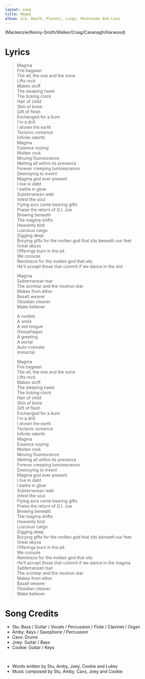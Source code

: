 ```yaml
---
layout: song
title: Magma
album: Ice, Death, Planets, Lungs, Mushrooms And Lava
---
```


(Mackenzie/Kenny-Smith/Walker/Craig/Cavanagh/Harwood)

# Lyrics

> Magma  
> Fire bagwan  
> The all, the one and the none  
> Lifts rock  
> Makes stuff  
> The sleeping hawk  
> The ticking clock  
> Hair of child  
> Skin of bone  
> Gift of flesh  
> Exchanged for a burn  
> I'm a drill  
> I drown the earth  
> Tectonic romance  
> Infinite rebirth  
> Magma  
> Essence oozing  
> Molten rock  
> Moving fluorescence  
> Melting all within its presence  
> Forever creeping luminescence  
> Destroying to invent  
> Magma god ever present  
> I live in debt  
> I bathe in glow  
> Subtеrranean web  
> Infest the soul  
> Flying arcs come bearing gifts  
> Praise the return of G.I. Joe  
> Brewing beneath  
> The magma shifts  
> Heavenly bird  
> Luscious cargo  
> Digging deep  
> Burying gifts for the molten god that sits beneath our feet  
> Great abyss  
> Offerings burn in the pit  
> We console  
> Reminisce for the molten god that sits  
> He'll accept those that commit if we dance in the shit  
>  
> Magma  
> Subterranean tsar  
> The scimitar and the neutron star  
> Makes from ether  
> Basalt weaver  
> Obsidian cleaver  
> Make believer  
>  
> A rumble  
> A smile  
> A red tongue  
> Oesophagus  
> A greeting  
> A portal  
> Auto-cremate  
> Immortal  
>  
> Magma  
> Fire bagwan  
> The all, the one and the none  
> Lifts rock  
> Makes stuff  
> The sleeping hawk  
> The ticking clock  
> Hair of child  
> Skin of bone  
> Gift of flesh  
> Exchanged for a burn  
> I'm a drill  
> I drown the earth  
> Tectonic romance  
> Infinite rebirth  
> Magma  
> Essence oozing  
> Molten rock  
> Moving fluorescence  
> Melting all within its presence  
> Forever creeping luminescence  
> Destroying to invent  
> Magma god ever present  
> I live in debt  
> I bathe in glow  
> Subtеrranean web  
> Infest thе soul  
> Flying arcs come bearing gifts  
> Praise the return of G.I. Joe  
> Brewing beneath  
> The magma shifts  
> Heavenly bird  
> Luscious cargo  
> Digging deep  
> Burying gifts for the molten god that sits beneath our feet  
> Great abyss  
> Offerings burn in the pit  
> We console  
> Reminisce for the molten god that sits  
> He'll accept those that commit if we dance in the magma  
> Subterranean tsar  
> The scimitar and the neutron star  
> Makes from ether  
> Basalt weaver  
> Obsidian cleaver  
> Make believer  

# Song Credits

* Stu: Bass / Guitar / Vocals / Percussion / Flute / Clavinet / Organ
* Amby: Keys / Saxophone / Percussion
* Cavs: Drums
* Joey: Guitar / Bass
* Cookie: Guitar / Keys
<br>

* Words written by Stu, Amby, Joey, Cookie and Lukey
* Music composed by Stu, Amby, Cavs, Joey and Cookie
